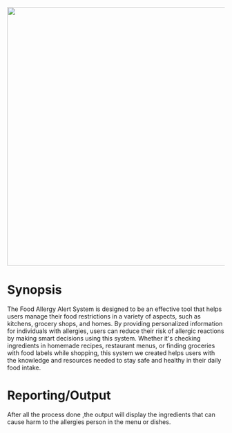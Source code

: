<!DOCTYPE html>
<html>
  <img src="\Proposal\Image\Food.png" width="7000" height="600"></img>
<body class="stackedit">
  <div class="stackedit__html">
    <h1 id="synopsis">Synopsis</h1>
    <p>The Food Allergy Alert System is designed to be an effective tool that helps users manage their food restrictions in a variety of aspects, such as kitchens, grocery shops, and homes. By providing personalized information for individuals with allergies, users can reduce their risk of allergic reactions by making smart decisions using this system. Whether it's checking ingredients in homemade recipes, restaurant menus, or finding groceries with food labels while shopping, this system we created helps users with the knowledge and resources needed to stay safe and healthy in their daily food intake.</p>
  </div>


<body class="stackedit">
  <div class="stackedit__html"><h1 id="reportingoutput">Reporting/Output</h1>
<p>After all the process done ,the output will display the ingredients that can cause harm to the allergies person in the menu or dishes.</p>
</div>
</body>

</html>



